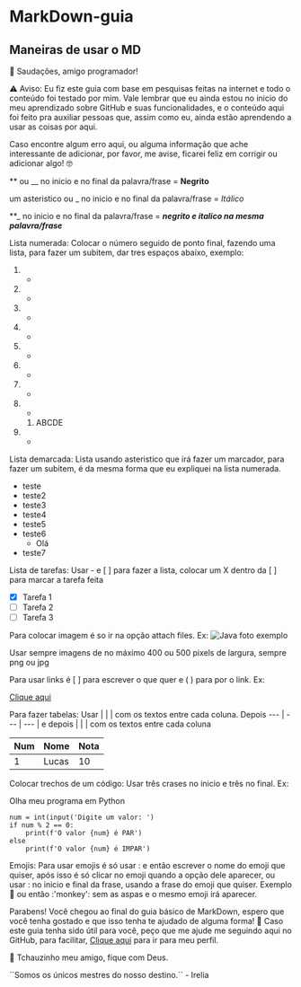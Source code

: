 # MarkDown-guia
## Maneiras de usar o MD

🤙 Saudações, amigo programador! 

⚠️ Aviso: Eu fiz este guia com base em pesquisas feitas na internet e todo o conteúdo foi testado por mim. Vale lembrar que eu ainda estou no inicio do meu aprendizado sobre GitHub e suas funcionalidades, e o conteúdo aqui foi feito pra auxiliar pessoas que, assim como eu, ainda estão aprendendo a usar as coisas por aqui. 

Caso encontre algum erro aqui, ou alguma informação que ache interessante de adicionar, por favor, me avise, ficarei feliz em corrigir ou adicionar algo! 🤓

** ou __  no inicio e no final da palavra/frase = **Negrito** 

um asteristico ou _  no inicio e no final da palavra/frase = *Itálico*

**_ no inicio e no final da palavra/frase = **_negrito e italico na mesma palavra/frase_**

Lista numerada: Colocar o número seguido de ponto final, fazendo uma lista, para fazer um subitem, dar tres espaços abaixo, exemplo: 

1. -
2. -
3. -
4. -
5. -
6. -
7. -
8. -
    1. ABCDE
9. -
 
 Lista demarcada: Lista usando asteristico que irá fazer um marcador, para fazer um subitem, é da mesma forma que eu expliquei na lista numerada.
 
* teste
* teste2
* teste3
* teste4
* teste5
* teste6
   * Olá 
* teste7


Lista de tarefas: Usar - e [ ] para fazer a lista, colocar um X dentro da [ ] para marcar a tarefa feita
- [x] Tarefa 1 
- [ ] Tarefa 2
- [ ] Tarefa 3

Para colocar imagem é so ir na opção attach files. Ex:
![Java foto exemplo](https://user-images.githubusercontent.com/92893768/139097087-d4e36588-816f-45d5-a862-5387020143c7.jpg)

Usar sempre imagens de no máximo 400 ou 500 pixels de largura, sempre png ou jpg

Para usar links é [ ] para escrever o que quer e ( ) para por o link. Ex:

[Clique aqui](https://github.com/lucasnogueiragomes)


Para fazer tabelas: Usar |  |  | com os textos entre cada coluna. Depois --- | --- | --- | e depois |  |  | com os textos entre cada coluna

Num | Nome | Nota
---| --- | --- |
1 | Lucas | 10

Colocar trechos de um código: Usar três crases no inicio e três no final. Ex:

Olha meu programa em Python
```
num = int(input('Digite um valor: ')
if num % 2 == 0:
    print(f'O valor {num} é PAR')
else
    print(f'O valor {num} é IMPAR')
```

Emojis: Para usar emojis é só usar  :  e então escrever o nome do emoji que quiser, após isso é só clicar no emoji quando a opção dele aparecer, ou usar : no inicio e final da frase, usando a frase do emoji que quiser. Exemplo 🐒 ou então :'monkey': sem as aspas e o mesmo emoji irá aparecer.


Parabens! Você chegou ao final do guia básico de MarkDown, espero que você tenha gostado e que isso tenha te ajudado de alguma forma!
🤝 Caso este guia tenha sido útil para você, peço que me ajude me seguindo aqui no GitHub, para facilitar, [Clique aqui](https://github.com/lucasnogueiragomes) para ir para meu perfil. 

🕺 Tchauzinho meu amigo, fique com Deus.

´´Somos os únicos mestres do nosso destino.´´ - Irelia 
